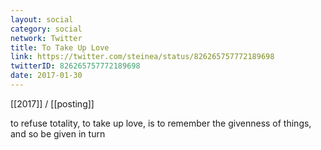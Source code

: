 ```yaml
---
layout: social
category: social
network: Twitter
title: To Take Up Love
link: https://twitter.com/steinea/status/826265757772189698
twitterID: 826265757772189698
date: 2017-01-30
---
```


[[2017]] / [[posting]]

to refuse totality, to take up love, is to remember the givenness of things, and so be given in turn
